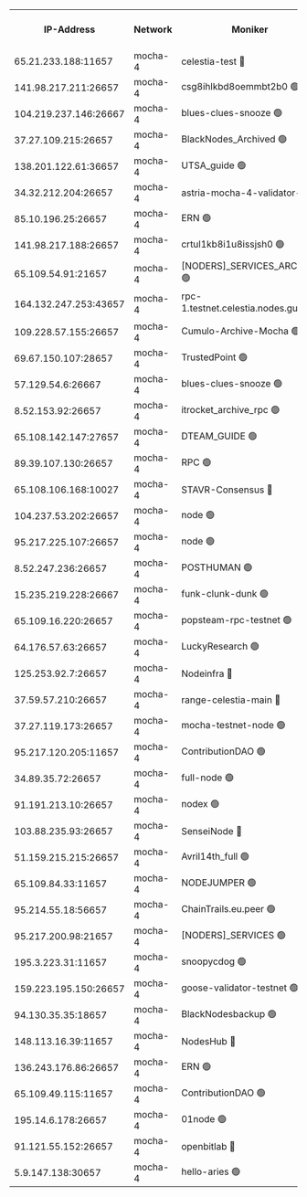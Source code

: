 


<table><tr><th>IP-Address</th><th>Network</th><th>Moniker</th><th>Latest Block Height</th><th>Earliest Block Height</th><th>Catching Up</th><th>Tx Index</th><th>Voting Power</th><th>Version</th><th>Scan Time</th></tr><tr><td>65.21.233.188:11657</td><td>mocha-4</td><td>celestia-test 🔴</td><td>4180541</td><td>0</td><td>False</td><td>on</td><td>1000010</td><td>3.2.0-mocha</td><td>2025-01-15T15:13:59.308381159UTC</td></tr><tr><td>141.98.217.211:26657</td><td>mocha-4</td><td>csg8ihlkbd8oemmbt2b0 🟢</td><td>4180509</td><td>1</td><td>False</td><td>on</td><td>0</td><td>3.2.0</td><td>2025-01-15T15:11:19.854654190UTC</td></tr><tr><td>104.219.237.146:26667</td><td>mocha-4</td><td>blues-clues-snooze 🟢</td><td>4180509</td><td>1</td><td>False</td><td>off</td><td>0</td><td>3.2.0-mocha</td><td>2025-01-15T15:11:20.609273942UTC</td></tr><tr><td>37.27.109.215:26657</td><td>mocha-4</td><td>BlackNodes_Archived 🟢</td><td>4180511</td><td>1</td><td>False</td><td>off</td><td>0</td><td>3.2.0</td><td>2025-01-15T15:11:27.084803679UTC</td></tr><tr><td>138.201.122.61:36657</td><td>mocha-4</td><td>UTSA_guide 🟢</td><td>4180512</td><td>1</td><td>False</td><td>on</td><td>0</td><td>3.2.0</td><td>2025-01-15T15:11:31.543151863UTC</td></tr><tr><td>34.32.212.204:26657</td><td>mocha-4</td><td>astria-mocha-4-validator-1 🔴</td><td>4180512</td><td>1</td><td>False</td><td>on</td><td>10509044</td><td>3.1.1</td><td>2025-01-15T15:11:31.876194012UTC</td></tr><tr><td>85.10.196.25:26657</td><td>mocha-4</td><td>ERN 🟢</td><td>4180513</td><td>1</td><td>False</td><td>on</td><td>0</td><td>3.2.0-mocha</td><td>2025-01-15T15:11:40.723810847UTC</td></tr><tr><td>141.98.217.188:26657</td><td>mocha-4</td><td>crtul1kb8i1u8issjsh0 🟢</td><td>4180516</td><td>1</td><td>False</td><td>on</td><td>0</td><td>3.2.0</td><td>2025-01-15T15:11:51.603268436UTC</td></tr><tr><td>65.109.54.91:21657</td><td>mocha-4</td><td>[NODERS]_SERVICES_ARCHIVE 🟢</td><td>4180520</td><td>1</td><td>False</td><td>on</td><td>0</td><td>3.2.0-mocha</td><td>2025-01-15T15:12:15.717549279UTC</td></tr><tr><td>164.132.247.253:43657</td><td>mocha-4</td><td>rpc-1.testnet.celestia.nodes.guru 🟢</td><td>4180522</td><td>1</td><td>False</td><td>on</td><td>0</td><td>3.0.2</td><td>2025-01-15T15:12:28.533061802UTC</td></tr><tr><td>109.228.57.155:26657</td><td>mocha-4</td><td>Cumulo-Archive-Mocha 🟢</td><td>4180526</td><td>1</td><td>False</td><td>on</td><td>0</td><td>3.2.0-mocha</td><td>2025-01-15T15:12:46.195042433UTC</td></tr><tr><td>69.67.150.107:28657</td><td>mocha-4</td><td>TrustedPoint 🟢</td><td>4180527</td><td>1</td><td>False</td><td>on</td><td>0</td><td>3.2.0</td><td>2025-01-15T15:12:48.976691086UTC</td></tr><tr><td>57.129.54.6:26667</td><td>mocha-4</td><td>blues-clues-snooze 🟢</td><td>4180527</td><td>1</td><td>False</td><td>off</td><td>0</td><td>3.2.0-mocha</td><td>2025-01-15T15:12:51.696402418UTC</td></tr><tr><td>8.52.153.92:26657</td><td>mocha-4</td><td>itrocket_archive_rpc 🟢</td><td>4180532</td><td>1</td><td>False</td><td>on</td><td>0</td><td>3.2.0</td><td>2025-01-15T15:13:15.569420043UTC</td></tr><tr><td>65.108.142.147:27657</td><td>mocha-4</td><td>DTEAM_GUIDE 🟢</td><td>4180535</td><td>1</td><td>False</td><td>on</td><td>0</td><td>3.2.0</td><td>2025-01-15T15:13:30.945674753UTC</td></tr><tr><td>89.39.107.130:26657</td><td>mocha-4</td><td>RPC 🟢</td><td>4180535</td><td>1</td><td>False</td><td>on</td><td>0</td><td>3.2.0-mocha</td><td>2025-01-15T15:13:31.261941954UTC</td></tr><tr><td>65.108.106.168:10027</td><td>mocha-4</td><td>STAVR-Consensus 🔴</td><td>4180539</td><td>1</td><td>False</td><td>on</td><td>102504</td><td>3.2.0-mocha</td><td>2025-01-15T15:13:52.448766963UTC</td></tr><tr><td>104.237.53.202:26657</td><td>mocha-4</td><td>node 🟢</td><td>4180541</td><td>1</td><td>False</td><td>on</td><td>0</td><td>3.0.0-mocha</td><td>2025-01-15T15:14:01.369467968UTC</td></tr><tr><td>95.217.225.107:26657</td><td>mocha-4</td><td>node 🟢</td><td>4180542</td><td>1</td><td>False</td><td>on</td><td>0</td><td>3.2.0-mocha</td><td>2025-01-15T15:14:04.616988456UTC</td></tr><tr><td>8.52.247.236:26657</td><td>mocha-4</td><td>POSTHUMAN 🟢</td><td>4180542</td><td>1</td><td>False</td><td>on</td><td>0</td><td>3.2.0</td><td>2025-01-15T15:14:09.589486475UTC</td></tr><tr><td>15.235.219.228:26667</td><td>mocha-4</td><td>funk-clunk-dunk 🟢</td><td>4180543</td><td>1</td><td>False</td><td>off</td><td>0</td><td>3.2.0-mocha</td><td>2025-01-15T15:14:19.300861639UTC</td></tr><tr><td>65.109.16.220:26657</td><td>mocha-4</td><td>popsteam-rpc-testnet 🟢</td><td>4180545</td><td>1</td><td>False</td><td>on</td><td>0</td><td>3.2.0-mocha</td><td>2025-01-15T15:14:26.360327409UTC</td></tr><tr><td>64.176.57.63:26657</td><td>mocha-4</td><td>LuckyResearch 🟢</td><td>4180517</td><td>1582001</td><td>False</td><td>off</td><td>0</td><td>3.2.0</td><td>2025-01-15T15:12:00.959417447UTC</td></tr><tr><td>125.253.92.7:26657</td><td>mocha-4</td><td>Nodeinfra 🔴</td><td>4180517</td><td>2070001</td><td>False</td><td>on</td><td>500001</td><td>3.2.0</td><td>2025-01-15T15:11:59.566831618UTC</td></tr><tr><td>37.59.57.210:26657</td><td>mocha-4</td><td>range-celestia-main 🔴</td><td>4180550</td><td>2589477</td><td>False</td><td>off</td><td>100001</td><td>3.2.0</td><td>2025-01-15T15:14:50.702558894UTC</td></tr><tr><td>37.27.119.173:26657</td><td>mocha-4</td><td>mocha-testnet-node 🟢</td><td>4180539</td><td>2631379</td><td>False</td><td>on</td><td>0</td><td>3.1.1-mocha</td><td>2025-01-15T15:13:52.084797487UTC</td></tr><tr><td>95.217.120.205:11657</td><td>mocha-4</td><td>ContributionDAO 🟢</td><td>4180541</td><td>2723055</td><td>False</td><td>on</td><td>0</td><td>3.1.1</td><td>2025-01-15T15:14:03.869022269UTC</td></tr><tr><td>34.89.35.72:26657</td><td>mocha-4</td><td>full-node 🟢</td><td>3140052</td><td>2766149</td><td>False</td><td>on</td><td>0</td><td>2.1.2</td><td>2025-01-15T15:14:14.023223588UTC</td></tr><tr><td>91.191.213.10:26657</td><td>mocha-4</td><td>nodex 🟢</td><td>4180523</td><td>2954501</td><td>False</td><td>off</td><td>0</td><td>3.2.0</td><td>2025-01-15T15:12:29.172935085UTC</td></tr><tr><td>103.88.235.93:26657</td><td>mocha-4</td><td>SenseiNode 🔴</td><td>4180527</td><td>2968001</td><td>False</td><td>off</td><td>100007</td><td>3.2.0-mocha</td><td>2025-01-15T15:12:53.576137118UTC</td></tr><tr><td>51.159.215.215:26657</td><td>mocha-4</td><td>Avril14th_full 🟢</td><td>4180533</td><td>3022001</td><td>False</td><td>on</td><td>0</td><td>3.2.0</td><td>2025-01-15T15:13:22.427373413UTC</td></tr><tr><td>65.109.84.33:11657</td><td>mocha-4</td><td>NODEJUMPER 🟢</td><td>4180542</td><td>3214501</td><td>False</td><td>off</td><td>0</td><td>3.0.0-mocha</td><td>2025-01-15T15:14:04.243554428UTC</td></tr><tr><td>95.214.55.18:56657</td><td>mocha-4</td><td>ChainTrails.eu.peer 🟢</td><td>4180512</td><td>3249501</td><td>False</td><td>on</td><td>0</td><td>3.2.0</td><td>2025-01-15T15:11:34.332865994UTC</td></tr><tr><td>95.217.200.98:21657</td><td>mocha-4</td><td>[NODERS]_SERVICES 🟢</td><td>4180509</td><td>3453468</td><td>False</td><td>on</td><td>0</td><td>3.2.0-mocha</td><td>2025-01-15T15:11:19.451407510UTC</td></tr><tr><td>195.3.223.31:11657</td><td>mocha-4</td><td>snoopycdog 🟢</td><td>4175588</td><td>3521501</td><td>False</td><td>off</td><td>0</td><td>3.0.2</td><td>2025-01-15T15:14:36.075910657UTC</td></tr><tr><td>159.223.195.150:26657</td><td>mocha-4</td><td>goose-validator-testnet 🟢</td><td>4180546</td><td>3850501</td><td>False</td><td>on</td><td>0</td><td>3.2.0</td><td>2025-01-15T15:14:31.555179877UTC</td></tr><tr><td>94.130.35.35:18657</td><td>mocha-4</td><td>BlackNodesbackup 🟢</td><td>4180552</td><td>3858501</td><td>False</td><td>on</td><td>0</td><td>3.0.0-mocha</td><td>2025-01-15T15:15:03.416418806UTC</td></tr><tr><td>148.113.16.39:11657</td><td>mocha-4</td><td>NodesHub 🔴</td><td>4180528</td><td>4059594</td><td>False</td><td>on</td><td>107152</td><td>3.2.0</td><td>2025-01-15T15:12:56.509036201UTC</td></tr><tr><td>136.243.176.86:26657</td><td>mocha-4</td><td>ERN 🟢</td><td>4180541</td><td>4145501</td><td>False</td><td>off</td><td>0</td><td>3.2.0-mocha</td><td>2025-01-15T15:14:00.406442602UTC</td></tr><tr><td>65.109.49.115:11657</td><td>mocha-4</td><td>ContributionDAO 🟢</td><td>4180527</td><td>4174473</td><td>False</td><td>off</td><td>0</td><td>3.1.1</td><td>2025-01-15T15:12:49.378207138UTC</td></tr><tr><td>195.14.6.178:26657</td><td>mocha-4</td><td>01node 🟢</td><td>4180533</td><td>4176001</td><td>False</td><td>on</td><td>0</td><td>3.2.0</td><td>2025-01-15T15:13:20.066707958UTC</td></tr><tr><td>91.121.55.152:26657</td><td>mocha-4</td><td>openbitlab 🔴</td><td>4180515</td><td>4177001</td><td>False</td><td>off</td><td>501058</td><td>3.1.1</td><td>2025-01-15T15:11:47.146765590UTC</td></tr><tr><td>5.9.147.138:30657</td><td>mocha-4</td><td>hello-aries 🟢</td><td>4180525</td><td>4179501</td><td>False</td><td>off</td><td>0</td><td>3.2.0</td><td>2025-01-15T15:12:39.693156005UTC</td></tr></table>